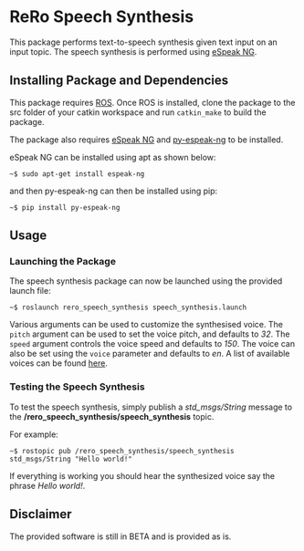 # ReRo Speech Synthesis
This package performs text-to-speech synthesis given text input on an input topic. The speech synthesis is performed using [eSpeak NG](https://github.com/espeak-ng/espeak-ng).


## Installing Package and Dependencies
This package requires [ROS](https://www.ros.org/). Once ROS is installed, clone the package to the src folder of your catkin workspace and run ```catkin_make``` to build the package.

The package also requires [eSpeak NG](https://github.com/espeak-ng/espeak-ng) and [py-espeak-ng](https://pypi.org/project/py-espeak-ng/) to be installed.

eSpeak NG can be installed using apt as shown below: 

```
~$ sudo apt-get install espeak-ng
```

and then py-espeak-ng can then be installed using pip:

```
~$ pip install py-espeak-ng
```

## Usage

### Launching the Package
The speech synthesis package can now be launched using the provided launch file:

```~$ roslaunch rero_speech_synthesis speech_synthesis.launch```

Various arguments can be used to customize the synthesised voice. The ```pitch``` argument can be used to set the voice pitch, and defaults to *32*. The ```speed``` argument controls the voice speed and defaults to *150*. The voice can also be set using the ```voice``` parameter and defaults to *en*. A list of available voices can be found [here](http://espeak.sourceforge.net/languages.html).

### Testing the Speech Synthesis
To test the speech synthesis, simply publish a *std_msgs/String* message to the **/rero_speech_synthesis/speech_synthesis** topic. 

For example:
```
~$ rostopic pub /rero_speech_synthesis/speech_synthesis std_msgs/String "Hello world!"
```

If everything is working you should hear the synthesized voice say the phrase *Hello world!*.


## Disclaimer
The provided software is still in BETA and is provided as is. 
